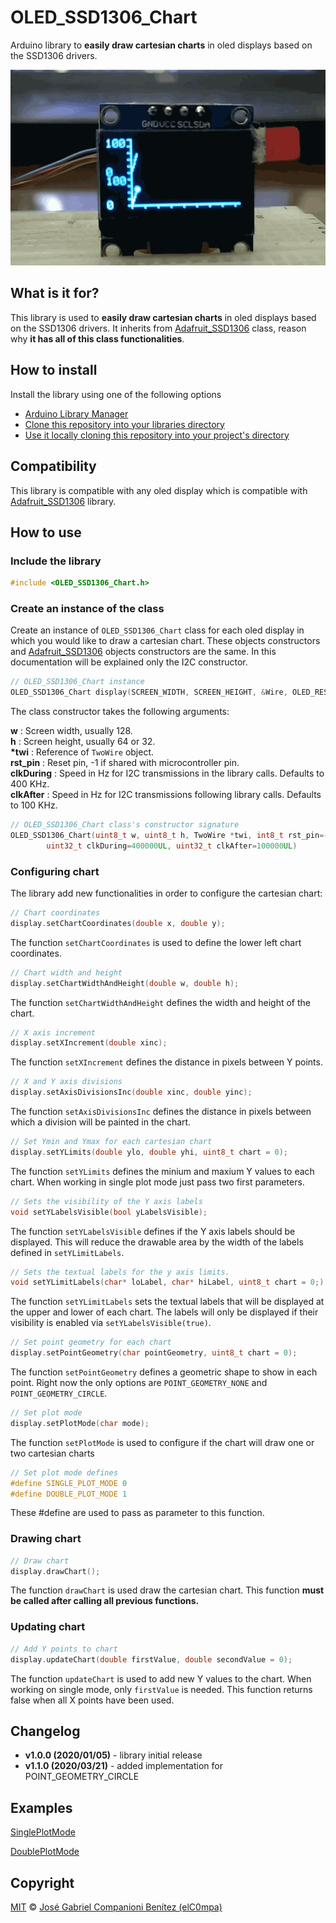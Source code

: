 # OLED_SSD1306_Chart

Arduino library to **easily draw cartesian charts** in oled displays based on the SSD1306 drivers.

![](Demo.gif)

## What is it for?

This library is used to **easily draw cartesian charts** in oled displays based on the SSD1306 drivers. It inherits from [Adafruit_SSD1306](https://github.com/adafruit/Adafruit_SSD1306) class, reason why **it has all of this class functionalities**.

## How to install

Install the library using one of the following options

- [Arduino Library Manager](https://www.arduino.cc/en/Guide/Libraries)
- [Clone this repository into your libraries directory](https://help.github.com/articles/cloning-a-repository/)
- [Use it locally cloning this repository into your project's directory](https://help.github.com/articles/cloning-a-repository/)

## Compatibility

This library is compatible with any oled display which is compatible with [Adafruit_SSD1306](https://github.com/adafruit/Adafruit_SSD1306) library.

## How to use

### **Include the library**

```c++
#include <OLED_SSD1306_Chart.h>
```

### **Create an instance of the class**

Create an instance of `OLED_SSD1306_Chart` class for each oled display in which you would like to draw a cartesian chart. These objects constructors and [Adafruit_SSD1306](https://github.com/adafruit/Adafruit_SSD1306) objects constructors are the same. In this documentation will be explained only the I2C constructor.

```c++
// OLED_SSD1306_Chart instance
OLED_SSD1306_Chart display(SCREEN_WIDTH, SCREEN_HEIGHT, &Wire, OLED_RESET);
```

The class constructor takes the following arguments:

**w** : Screen width, usually 128.  
**h** : Screen height, usually 64 or 32.  
**\*twi** : Reference of `TwoWire` object.  
**rst_pin** : Reset pin, -1 if shared with microcontroller pin.  
**clkDuring** : Speed in Hz for I2C transmissions in the library calls. Defaults to 400 KHz.  
**clkAfter** : Speed in Hz for I2C transmissions following library calls. Defaults to 100 KHz.

```c++
// OLED_SSD1306_Chart class's constructor signature
OLED_SSD1306_Chart(uint8_t w, uint8_t h, TwoWire *twi, int8_t rst_pin=-1,
        uint32_t clkDuring=400000UL, uint32_t clkAfter=100000UL)
```

### **Configuring chart**

The library add new functionalities in order to configure the cartesian chart:

```c++
// Chart coordinates
display.setChartCoordinates(double x, double y);
```

The function `setChartCoordinates` is used to define the lower left chart coordinates.

```c++
// Chart width and height
display.setChartWidthAndHeight(double w, double h);
```

The function `setChartWidthAndHeight` defines the width and height of the chart.

```c++
// X axis increment
display.setXIncrement(double xinc);
```

The function `setXIncrement` defines the distance in pixels between Y points.

```c++
// X and Y axis divisions
display.setAxisDivisionsInc(double xinc, double yinc);
```

The function `setAxisDivisionsInc` defines the distance in pixels between which a division will be painted in the chart.

```c++
// Set Ymin and Ymax for each cartesian chart
display.setYLimits(double ylo, double yhi, uint8_t chart = 0);
```

The function `setYLimits` defines the minium and maxium Y values to each chart. When working in single plot mode just pass two first parameters.

```c++
// Sets the visibility of the Y axis labels
void setYLabelsVisible(bool yLabelsVisible);
```

The function `setYLabelsVisible` defines if the Y axis labels should be displayed. This will reduce the drawable area by the width of the labels defined in `setYLimitLabels`.

```c++
// Sets the textual labels for the y axis limits.
void setYLimitLabels(char* loLabel, char* hiLabel, uint8_t chart = 0;)
```

The function `setYLimitLabels` sets the textual labels that will be displayed at the upper and lower of each chart. The labels will only be displayed if their visibility is enabled via `setYLabelsVisible(true)`.

```c++
// Set point geometry for each chart
display.setPointGeometry(char pointGeometry, uint8_t chart = 0);
```

The function `setPointGeometry` defines a geometric shape to show in each point. Right now the only options are `POINT_GEOMETRY_NONE` and `POINT_GEOMETRY_CIRCLE`.

```c++
// Set plot mode
display.setPlotMode(char mode);
```

The function `setPlotMode` is used to configure if the chart will draw one or two cartesian charts

```c++
// Set plot mode defines
#define SINGLE_PLOT_MODE 0
#define DOUBLE_PLOT_MODE 1
```

These #define are used to pass as parameter to this function.

### **Drawing chart**

```c++
// Draw chart
display.drawChart();
```

The function `drawChart` is used draw the cartesian chart. This function **must be called after calling all previous functions.**

### **Updating chart**

```c++
// Add Y points to chart
display.updateChart(double firstValue, double secondValue = 0);
```

The function `updateChart` is used to add new Y values to the chart. When working on single mode, only `firstValue` is needed. This function returns false when all X points have been used.

## Changelog

- **v1.0.0 (2020/01/05)** - library initial release
- **v1.1.0 (2020/03/21)** - added implementation for POINT_GEOMETRY_CIRCLE

## Examples

[SinglePlotMode](https://github.com/elC0mpa/OLED_SSD1306_Chart/blob/master/examples/SinglePlotMode/SinglePlotMode.ino)

[DoublePlotMode](https://github.com/elC0mpa/OLED_SSD1306_Chart/blob/master/examples/DoublePlotMode/DoublePlotMode.ino)

## Copyright

[MIT](../LICENSE.md) © [José Gabriel Companioni Benítez (elC0mpa)](https://github.com/elC0mpa)
